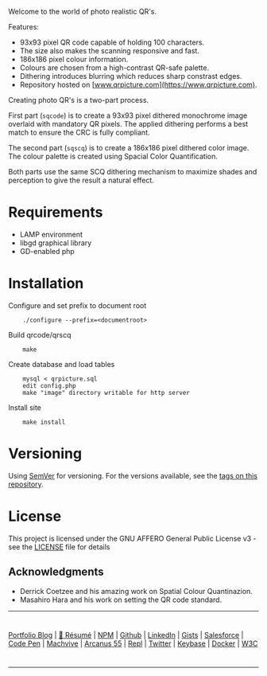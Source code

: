 Welcome to the world of photo realistic QR's.

Features:
*   93x93 pixel QR code capable of holding 100 characters.
*   The size also makes the scanning responsive and fast.
*   186x186 pixel colour information.
*   Colours are chosen from a high-contrast QR-safe palette.
*   Dithering introduces blurring which reduces sharp constrast edges.
*   Repository hosted on [www.qrpicture.com](https://www.qrpicture.com).
    
Creating photo QR's is a two-part process.

First part (`sqcode`) is to create a 93x93 pixel dithered monochrome image overlaid with mandatory QR pixels. 
The applied dithering performs a best match to ensure the CRC is fully compliant. 

The second part (`sqscq`) is to create a 186x186 pixel dithered color image.
The colour palette is created using Spacial Color Quantification.

Both parts use the same SCQ dithering mechanism to maximize shades and perception to give the result a natural effect.

# Requirements

*   LAMP environment
*   libgd graphical library
*   GD-enabled php

# Installation

Configure and set prefix to document root

```
	./configure --prefix=<documentroot>
```

Build qrcode/qrscq

```
	make
```

Create database and load tables

```
	mysql < qrpicture.sql
	edit config.php
	make "image" directory writable for http server
```

Install site

```
	make install
```
	
# Versioning

Using [SemVer](http://semver.org/) for versioning. For the versions available, see the [tags on this repository](https://github.com/xyzzy/qrpicture/tags).

# License

This project is licensed under the GNU AFFERO General Public License v3 - see the [LICENSE](LICENSE) file for details

## Acknowledgments

* Derrick Coetzee and his amazing work on Spatial Colour Quantinazion.
* Masahiro Hara and his work on setting the QR code standard.

---
#
[Portfolio Blog](https://www.theScottKrause.com) |
[🚀 Résumé](https://thescottkrause.com/Aardvark_Scott_C_Krause_2020.pdf) |
[NPM](https://www.npmjs.com/~neodigm) |
[Github](https://github.com/neodigm) |
[LinkedIn](https://www.linkedin.com/in/neodigm24/) |
[Gists](https://gist.github.com/neodigm?direction=asc&sort=created) |
[Salesforce](https://trailblazer.me/id/skrause) |
[Code Pen](https://codepen.io/neodigm24) |
[Machvive](https://machvive.com/) |
[Arcanus 55](https://www.arcanus55.com/) |
[Repl](https://repl.it/@neodigm) |
[Twitter](https://twitter.com/neodigm24) |
[Keybase](https://keybase.io/neodigm) |
[Docker](https://hub.docker.com/u/neodigm) |
[W3C](https://www.w3.org/users/123844)
#
---
